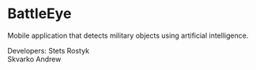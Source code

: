 # BattleEye
Mobile application that detects military objects using artificial intelligence.<br>

Developers:
Stets Rostyk<br>
Skvarko Andrew
